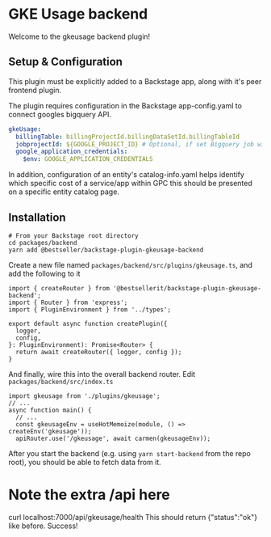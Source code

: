# GKE Usage backend

Welcome to the gkeusage backend plugin!


## Setup & Configuration
This plugin must be explicitly added to a Backstage app, along with it's peer frontend plugin.

The plugin requires configuration in the Backstage app-config.yaml to connect googles bigquery API.

```yaml
gkeUsage:
  billingTable: billingProjectId.billingDataSetId.billingTableId
  jobprojectId: ${GOOGLE_PROJECT_ID} # Optional, if set Bigquery job will be executed on this Google project instead of Dataset project.
  google_application_credentials:
    $env: GOOGLE_APPLICATION_CREDENTIALS

```

In addition, configuration of an entity's catalog-info.yaml helps identify which specific cost of  a service/app within GPC this should be presented on a specific entity catalog page.


## Installation

```
# From your Backstage root directory
cd packages/backend
yarn add @bestseller/backstage-plugin-gkeusage-backend
```

Create a new file named `packages/backend/src/plugins/gkeusage.ts`, and add the following to it

```
import { createRouter } from '@bestsellerit/backstage-plugin-gkeusage-backend';
import { Router } from 'express';
import { PluginEnvironment } from '../types';

export default async function createPlugin({
  logger,
  config,
}: PluginEnvironment): Promise<Router> {
  return await createRouter({ logger, config });
}
```

And finally, wire this into the overall backend router. Edit `packages/backend/src/index.ts`

```
import gkeusage from './plugins/gkeusage';
// ...
async function main() {
  // ...
  const gkeusageEnv = useHotMemoize(module, () => createEnv('gkeusage'));
  apiRouter.use('/gkeusage', await carmen(gkeusageEnv));

```

After you start the backend (e.g. using `yarn start-backend` from the repo root), you should be able to fetch data from it.

# Note the extra /api here
curl localhost:7000/api/gkeusage/health
This should return {"status":"ok"} like before. Success!
